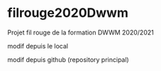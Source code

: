 # filrouge2020Dwwm

Projet fil rouge de la formation DWWM 2020/2021

modif depuis le local

modif depuis github (repository principal)
